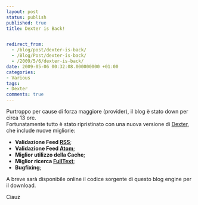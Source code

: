 ```yaml
---
layout: post
status: publish
published: true
title: Dexter is Back!


redirect_from: 
  - /blog/post/dexter-is-back/
  - /Blog/Post/dexter-is-back/
  - /2009/5/6/dexter-is-back/
date: 2009-05-06 00:32:08.000000000 +01:00
categories:
- Various
tags:
- Dexter
comments: true
---
```

<p>
	Purtroppo per cause di forza maggiore (provider), il blog &egrave; stato down per circa 13 ore. <br />
	Fortunatamente tutto &egrave; stato ripristinato con una nuova versione di <a href="http://imperugo.tostring.it/About/Dexter" target="_blank">Dexter</a>, che include nuove migliorie:</p>
<ul>
	<li>
		<strong>Validazione Feed <a href="http://en.wikipedia.org/wiki/Rss" target="_blank">RSS</a></strong>;</li>
	<li>
		<strong>Validazione Feed <a href="http://en.wikipedia.org/wiki/Atom" target="_blank">Atom</a></strong>;</li>
	<li>
		<strong>Miglior utilizzo della Cache</strong>;</li>
	<li>
		<strong>Miglior ricerca <a href="http://en.wikipedia.org/wiki/Fulltext" target="_blank">FullText</a></strong>;</li>
	<li>
		<strong>Bugfixing</strong>;</li>
</ul>
<p>
	A breve sar&agrave; disponibile online il codice sorgente di questo blog engine per il download.</p>
<p>
	Ciauz</p>
